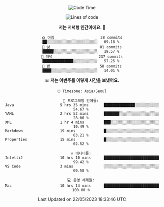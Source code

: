 <div align='center'>

<!--START_SECTION:waka-->
![Code Time](http://img.shields.io/badge/Code%20Time-22%20hrs%2036%20mins-blue)

![Lines of code](https://img.shields.io/badge/%EC%A0%80%EB%8A%94%20%EC%97%AC%ED%83%9C%EA%B9%8C%EC%A7%80%20-177.6%20thousand%20%EC%A4%84%EC%9D%98%20%EC%BD%94%EB%93%9C%EB%A5%BC%20%EC%9E%91%EC%84%B1%ED%96%88%EC%96%B4%EC%9A%94.-blue)

**저는 저녁형 인간이에요. 🦉** 

```text
🌞 아침                     38 commits          ██░░░░░░░░░░░░░░░░░░░░░░░   09.18 % 
🌆 낮　                     81 commits          █████░░░░░░░░░░░░░░░░░░░░   19.57 % 
🌃 저녁                     237 commits         ██████████████░░░░░░░░░░░   57.25 % 
🌙 밤　                     58 commits          ████░░░░░░░░░░░░░░░░░░░░░   14.01 % 
```


📊 **저는 이번주를 이렇게 시간을 보냈어요.** 

```text
🕑︎ Timezone: Asia/Seoul

💬 프로그래밍 언어들: 
Java                     5 hrs 35 mins       ██████████████░░░░░░░░░░░   54.67 % 
YAML                     2 hrs 52 mins       ███████░░░░░░░░░░░░░░░░░░   28.06 % 
XML                      1 hr 4 mins         ███░░░░░░░░░░░░░░░░░░░░░░   10.49 % 
Markdown                 19 mins             █░░░░░░░░░░░░░░░░░░░░░░░░   03.21 % 
Properties               15 mins             █░░░░░░░░░░░░░░░░░░░░░░░░   02.52 % 

🔥 에디터들: 
IntelliJ                 10 hrs 10 mins      █████████████████████████   99.42 % 
VS Code                  3 mins              ░░░░░░░░░░░░░░░░░░░░░░░░░   00.58 % 

💻 운영 체제들: 
Mac                      10 hrs 14 mins      █████████████████████████   100.00 % 
```


 Last Updated on 22/05/2023 18:33:46 UTC
<!--END_SECTION:waka-->
</div>
